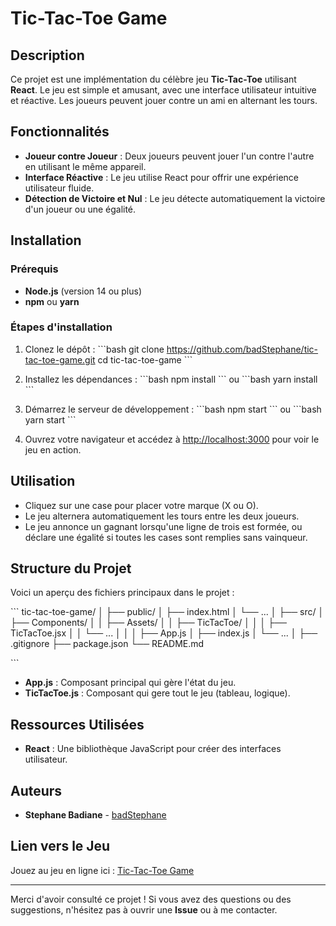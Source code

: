 
# Tic-Tac-Toe Game

## Description
Ce projet est une implémentation du célèbre jeu **Tic-Tac-Toe** utilisant **React**. Le jeu est simple et amusant, avec une interface utilisateur intuitive et réactive. Les joueurs peuvent jouer contre un ami en alternant les tours.

## Fonctionnalités
- **Joueur contre Joueur** : Deux joueurs peuvent jouer l'un contre l'autre en utilisant le même appareil.
- **Interface Réactive** : Le jeu utilise React pour offrir une expérience utilisateur fluide.
- **Détection de Victoire et Nul** : Le jeu détecte automatiquement la victoire d'un joueur ou une égalité.

## Installation

### Prérequis
- **Node.js** (version 14 ou plus)
- **npm** ou **yarn**

### Étapes d'installation

1. Clonez le dépôt :
   \`\`\`bash
   git clone https://github.com/badStephane/tic-tac-toe-game.git
   cd tic-tac-toe-game
   \`\`\`

2. Installez les dépendances :
   \`\`\`bash
   npm install
   \`\`\`
   ou
   \`\`\`bash
   yarn install
   \`\`\`

3. Démarrez le serveur de développement :
   \`\`\`bash
   npm start
   \`\`\`
   ou
   \`\`\`bash
   yarn start
   \`\`\`

4. Ouvrez votre navigateur et accédez à [http://localhost:3000](http://localhost:3000) pour voir le jeu en action.

## Utilisation

- Cliquez sur une case pour placer votre marque (X ou O).
- Le jeu alternera automatiquement les tours entre les deux joueurs.
- Le jeu annonce un gagnant lorsqu'une ligne de trois est formée, ou déclare une égalité si toutes les cases sont remplies sans vainqueur.

## Structure du Projet

Voici un aperçu des fichiers principaux dans le projet :

\`\`\`
tic-tac-toe-game/
│
├── public/
│   ├── index.html
│   └── ...
│
├── src/
│   ├── Components/
│   │   ├── Assets/
│   │   ├── TicTacToe/
│   │   │   ├── TicTacToe.jsx
│   │   └── ...
│   │
│   ├── App.js
│   ├── index.js
│   └── ...
│
├── .gitignore
├── package.json
└── README.md

\`\`\`

- **App.js** : Composant principal qui gère l'état du jeu.
- **TicTacToe.js** : Composant qui gere tout le jeu (tableau, logique).


## Ressources Utilisées

- **React** : Une bibliothèque JavaScript pour créer des interfaces utilisateur.

## Auteurs

- **Stephane Badiane** - [badStephane](https://github.com/badStephane)

## Lien vers le Jeu

Jouez au jeu en ligne ici : [Tic-Tac-Toe Game](https://badstephane.github.io/tic-tac-toe-game/)

---

Merci d'avoir consulté ce projet ! Si vous avez des questions ou des suggestions, n'hésitez pas à ouvrir une **Issue** ou à me contacter.
